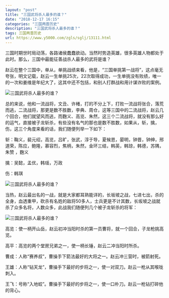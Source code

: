 ```yaml
---
layout: "post"
title: "三国武将杀人最多的谁？"
date: "2018-12-17 16:15"
categories: "三国两晋历史"
description: "三国武将杀人最多的谁？"
tags: 三国两晋历史
url: https://www.y5000.com/zgls/sglj/13111.html
---
```






三国时期世时局动荡，各路诸侯蠢蠢欲动。当然时势造英雄，很多英雄人物都处于此时。那么，三国中最能征善战杀人最多的武将是谁？

赵云在整个三国中，单从，单挑战绩来看，他是，“三国单挑第一战将”，这点毫无夸张，明文记载，赵云一生单挑25次，22次取得成功，一生单挑没有败绩，唯一的一次和姜维是年纪大了，这其中还不包括，和别人打群战和用计谋诈败的案例。

![三国武将杀人最多的谁？](/uploads/allimg/170210/6-1F210155300195.JPG)

总的来说，他和一流战将，文丑、许楮，打的不分上下，打败一流战将张合，落荒而逃，二流战将，那更是数不胜数，李典、周仓，这等三国中的二流战将，赵云几个回合，他们就望风而逃，而麴义、高览、朱然，这三个二流战将，就没有那么好的运气，直接被子龙斩杀，有些没有名气的那也是数不胜数，如果从，斩，擒，伤，这三个角度来看的话，我们随便列举一下如下：

斩：鞠义，裴元绍，高览，吕旷，张武，淳于导，夏候恩，晏明，钟晋，钟绅，邢道荣，陈应，鲍隆，慕容烈，焦柄，朱然，金环三结，韩英，韩琼，韩德，苏隅，朱赞 ，麴义

擒：吴懿，孟优，韩瑶，万政

伤：韩琪

![三国武将杀人最多的谁？](/uploads/allimg/170210/6-1F2101554493U.JPG)

当热，赵云最出名的一战，就是大家都耳熟能详的，长坂坡之战，七进七出，杀的全身，血透重甲，砍杀有名姓的敌将50多人，士兵更是不计其数，长坂坡之战就杀了众多名将，人数众多，此战我们随便列几个被子龙斩杀的将军：

![三国武将杀人最多的谁？](/uploads/allimg/170210/6-1F21015552cF.JPG)

高览：使一柄开山岳，赵云初冲当阳时杀的第一员曹将，就一个回合，子龙枪挑高览。

高平：高览的两个堂房兄弟之一，使一柄长锤，赵云二冲当阳时所杀。

曹成：人称“赛养叔”，曹操手下箭法最好的大将之一。赵云冲三营时，被箭射死。

王雄：人称“钻天龙”，曹操手下最好的步将之一，使一对双刀。赵云一枪从其喉咙刺入。

王飞：号称“入地蛟”。曹操手下最好的步将之一，使一口朴刀。赵云一枪钻打碎他的背心。
